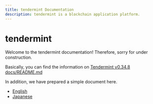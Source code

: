 ```yaml
---
title: tendermint Documentation
description: tendermint is a blockchain application platform.
---
```


# tendermint

Welcome to the tendermint documentation!
Therefore, sorry for under construction.

Basically, you can find the information on [Tendermint v0.34.8 docs/README.md](https://github.com/tendermint/tendermint/blob/v0.34.8/docs/README.md)

In addition, we have prepared a simple document here.

- [English](en)
- [Japanese](ja)
